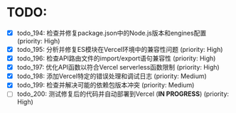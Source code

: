 # TODO:

- [x] todo_194: 检查并修复package.json中的Node.js版本和engines配置 (priority: High)
- [x] todo_195: 分析并修复ES模块在Vercel环境中的兼容性问题 (priority: High)
- [x] todo_196: 检查API路由文件的import/export语句兼容性 (priority: High)
- [x] todo_197: 优化API函数以符合Vercel serverless函数限制 (priority: High)
- [x] todo_198: 添加Vercel特定的错误处理和调试日志 (priority: Medium)
- [x] todo_199: 检查并解决可能的依赖包版本冲突 (priority: Medium)
- [ ] todo_200: 测试修复后的代码并自动部署到Vercel (**IN PROGRESS**) (priority: High)
